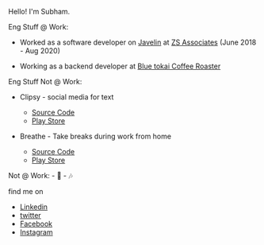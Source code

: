 Hello! I'm Subham.

Eng Stuff @ Work:

* Worked as a software developer on [Javelin](https://www.zs.com/products/javelin) at [ZS Associates](https://www.zs.com/) (June 2018 - Aug 2020)

* Working as a backend developer at [Blue tokai Coffee Roaster](https://bluetokaicoffee.com/)


Eng Stuff Not @ Work:

* Clipsy  - social media for text 
  * [Source Code](https://github.com/isubham/clipsy-android)
  * [Play Store](https://play.google.com/store/apps/details?id=com.subhamkumar.clipsy&hl=en_IN)
  
* Breathe - Take breaks during work from home
  * [Source Code](https://github.com/isubham/Breathe)
  * [Play Store](https://play.google.com/store/apps/details?id=com.subham.breathe)


Not @ Work:  - :book: - 🎶

find me on 
* [Linkedin](https://www.linkedin.com/in/isubham/) 
* [twitter](https://twitter.com/isubham3) 
* [Facebook](https://www.facebook.com/subhawanshi/) 
* [Instagram](https://www.instagram.com/subhawanshi/) 
